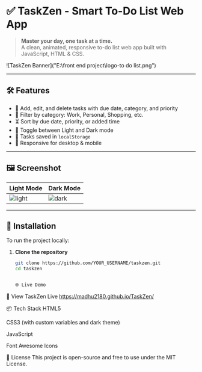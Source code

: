 
# ✅ TaskZen - Smart To-Do List Web App

> **Master your day, one task at a time.**  
> A clean, animated, responsive to-do list web app built with JavaScript, HTML & CSS.

![TaskZen Banner]("E:\front end project\logo-to do list.png")

---

## 🛠 Features

- 📝 Add, edit, and delete tasks with due date, category, and priority
- 🎯 Filter by category: Work, Personal, Shopping, etc.
- ⏳ Sort by due date, priority, or added time
- 🌙 Toggle between Light and Dark mode
- 💾 Tasks saved in `localStorage`
- 📱 Responsive for desktop & mobile

---

## 🖼 Screenshot

| Light Mode | Dark Mode |
|------------|-----------|
| ![light](images/33b00663-4da3-46db-8527-c3ff86f20249.png) | ![dark](images/216e05ac-0e4b-44d4-87f5-8db94fcd4576.png) |

---

## 🚀 Installation

To run the project locally:

1. **Clone the repository**
   ```bash
   git clone https://github.com/YOUR_USERNAME/taskzen.git
   cd taskzen


   🌐 Live Demo
🔗 View TaskZen Live https://madhu2180.github.io/TaskZen/

📦 Tech Stack
HTML5

CSS3 (with custom variables and dark theme)

JavaScript 

Font Awesome Icons

📄 License
This project is open-source and free to use under the MIT License.

